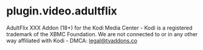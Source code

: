 # plugin.video.adultflix
AdultFlix XXX Addon (18+) for the Kodi Media Center - Kodi is a registered trademark of the XBMC Foundation. We are not connected to or in any other way affiliated with Kodi - DMCA: legal@tvaddons.co
